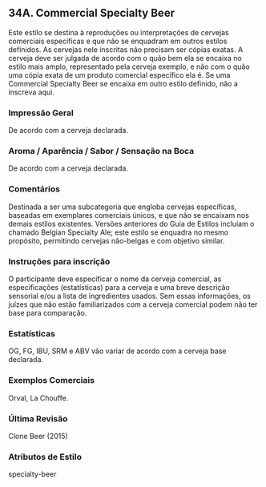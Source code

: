 ## 34A. Commercial Specialty Beer

Este estilo se destina à reproduções ou interpretações de cervejas comerciais específicas e que não se enquadram em outros estilos definidos. As cervejas nele inscritas não precisam ser cópias exatas. A cerveja deve ser julgada de acordo com o quão bem ela se encaixa no estilo mais amplo, representado pela cerveja exemplo, e não com o quão uma cópia exata de um produto comercial específico ela é. Se uma Commercial Specialty Beer se encaixa em outro estilo definido, não a inscreva aqui.

### Impressão Geral

De acordo com a cerveja declarada.

### Aroma / Aparência / Sabor / Sensação na Boca

De acordo com a cerveja declarada.

### Comentários

Destinada a ser uma subcategoria que engloba cervejas específicas, baseadas em exemplares comerciais únicos, e que não se encaixam nos demais estilos existentes. Versões anteriores do Guia de Estilos incluíam o chamado Belgian Specialty Ale; este estilo se enquadra no mesmo propósito, permitindo cervejas não-belgas e com objetivo similar.

### Instruções para inscrição

O participante deve especificar o nome da cerveja comercial, as especificações (estatísticas) para a cerveja e uma breve descrição sensorial e/ou a lista de ingredientes usados. Sem essas informações, os juízes que não estão familiarizados com a cerveja comercial podem não ter base para comparação.

### Estatísticas

OG, FG, IBU, SRM e ABV vão variar de acordo com a cerveja base declarada.

### Exemplos Comerciais

Orval, La Chouffe.

### Última Revisão

Clone Beer (2015)

### Atributos de Estilo

specialty-beer

